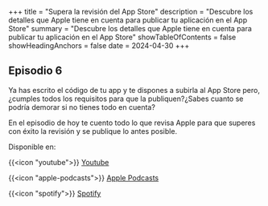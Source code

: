 +++
title = "Supera la revisión del App Store"
description = "Descubre los detalles que Apple tiene en cuenta para publicar tu aplicación en el App Store"
summary = "Descubre los detalles que Apple tiene en cuenta para publicar tu aplicación en el App Store"
showTableOfContents = false
showHeadingAnchors = false
date = 2024-04-30
+++
## Episodio 6

Ya has escrito el código de tu app y te dispones a subirla al App Store pero, ¿cumples todos los requisitos para que la publiquen?¿Sabes cuanto se podría demorar si no tienes todo en cuenta?

En el episodio de hoy te cuento todo lo que revisa Apple para que superes con éxito la revisión y se publique lo antes posible.

Disponible en:

{{<icon "youtube">}} [Youtube](https://youtu.be/JGcDvNeO5Aw)

{{<icon "apple-podcasts">}} [Apple Podcasts](https://podcasts.apple.com/es/podcast/programando-para-apple/id1737822341?i=1000654008287)

{{<icon "spotify">}} [Spotify](https://open.spotify.com/episode/4bn9cT8LR9I3gKomNgYXe5)